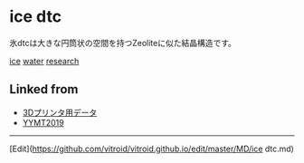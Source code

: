 # ice dtc

氷dtcは大きな円筒状の空間を持つZeoliteに似た結晶構造です。



[](https://gyazo.com/3802bae292166b1b26b1cdef338448f8)





[ice](ice.md) [water](water.md) [research](research.md) 



## Linked from

* [3Dプリンタ用データ](3Dプリンタ用データ.md)
* [YYMT2019](YYMT2019.md)


----
[Edit](https://github.com/vitroid/vitroid.github.io/edit/master/MD/ice dtc.md)
